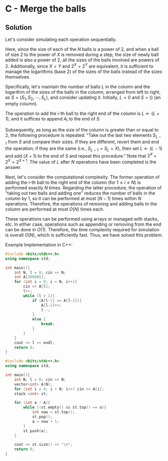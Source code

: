 # C - Merge the balls

<!-- それぞれの操作を順にシミュレーションすることを考えます。

ここで、$N$ 個のボールの大きさはすべて $2$ のべき乗であり、手順において取り除かれたボールの大きさが $2$ のべき乗であるとき、新たに付け加えられるボールの大きさも $2$ のべき乗となることから、登場するボールの大きさはすべて $2$ のべき乗です。
また、$X = Y$ と $2^X = 2^Y$ が同値であることから、ボールの大きさの代わりにボールの大きさの（$2$ を底とした）対数を管理すれば十分です。

具体的には列にあるボールの数 $L$ と 列にあるボールの大きさの対数を左から順に並べたもの $S = (S_1, S_2, \cdots, S_L)$ を管理しておき、これを更新していくことを考えます。
最初は $L = 0$, $S = ()$（空の列）です。

$i$ 個目のボールを列の一番右に付け加える操作は $L \gets (L+1)$ とし、$S$ の末尾に $A_i$ をつけ加えれば良いです。

その後の手順は、列の大きさが $2$ 以上である限り、「$S$ の末尾から $2$ つの要素  $S_{L-1}$ を取り出して大きさを比較し、異なれば元に戻して操作を終了し、等しければ（すなわち$S_{L-1} = S_L = X$ であれば ）、 $L \gets (L-1)$ として $S$ の末尾に $(X+1)$ を加えて再度この手順を行う」ことを繰り返せば良いです。ここで、$2^X+2^X=2^{X+1}$ であることに注意してください。$N$ 回の操作が終了した後の $L$ の値が答えとなります。

次に、計算量について考えます。前者の $i$ 個目（$1 \le i \le N$）のボールを列の一番右に付け加える操作はちょうど $N$ 回行われます。後者の手順について、「 $2$ つのボールを取り出して $1$ つを加える」という操作は列のボールの数を $1$ 減少させるため、 $N$ 回の操作の中で高々 $(N-1)$ 回しか行うことができません。よって、列にボールを取り出す・加えるという操作はそれぞれ高々 $O(N)$ 回しか行われません。

それぞれの操作は配列で行うこともできますし、スタック等で管理することもできます。いずれの場合も末尾に付け加えたり取り除く操作は $O(1)$ でおこなうことができます。よって、シミュレーションに必要な時間計算量は全体で $O(N)$ であり十分高速です。よって、この問題を解くことができました。

c++ による実装例: -->

<!-- Consider simulating each operation in turn.

Here, the size of all $N$ balls is a power of $2$, and when the size of the ball removed in the procedure is a power of $2$, the size of the newly added ball is also a power of $2$. Since it is a power, the size of the balls that appear are all powers of $2$.
Also, since $X = Y$ and $2^X = 2^Y$ are equivalent, it is sufficient to manage the logarithm of the ball size (base $2$) instead of the ball size. .

Specifically, we manage the number of balls in a row $L$ and the logarithm of the size of balls in a row from left to right, $S = (S_1, S_2, \cdots, S_L)$. I'm thinking of updating this.
Initially $L = 0$, $S = ()$ (empty column).

To add the $i$-th ball to the right end of the column, use $L \gets (L+1)$ and add $A_i$ to the end of $S$.

The next step is to extract $2$ elements $S_{L-1}$ from the end of $S$, compare the sizes, and return them if they are different, as long as the size of the column is greater than or equal to $2$. If they are equal (i.e. if $S_{L-1} = S_L = X$ ), $L \gets (L-1)$ returns $(X+1) to the end of $S$ Just add $ and repeat this step again. Note here that $2^X+2^X=2^{X+1}$. The answer is the value of $L$ after $N$ operations.

Next, consider the amount of calculation. The former operation of adding the $i$th ball $(1 \le i \le N)$ to the rightmost part of the column is performed exactly $N$ times. Regarding the latter procedure, the operation "take out $2$ balls and add $1$" reduces the number of balls in the row by $1$, so in $N$ operations, at most $(N-1)$ Can only be done $ times. Therefore, each operation of taking out and adding balls to a column is performed at most $O(N)$ times.

Each operation can be performed using an array or managed using a stack, etc. In either case, adding or removing from the end can be done in $O(1)$. Therefore, the total amount of time required for simulation is $O(N)$, which is sufficiently fast. Therefore, I was able to solve this problem.

Example implementation in c++: -->

## Solution

Let's consider simulating each operation sequentially.

Here, since the size of each of the $N$ balls is a power of $2$, and when a ball of size $2$ to the power of $X$ is removed during a step, the size of newly ball added is also a power of $2$, all the sizes of the balls involved are powers of $2$. Additionally, since $X = Y$ and $2^X = 2^Y$ are equivalent, it is sufficient to manage the logarithms (base $2$) of the sizes of the balls instead of the sizes themselves.

Specifically, let's maintain the number of balls $L$ in the column and the logarithm of the sizes of the balls in the column, arranged from left to right, as $S = (S_1, S_2, \cdots, S_L)$, and consider updating it.
Initially, $L = 0$ and $S = ()$ (an empty column).

The operation to add the $i$-th ball to the right end of the column is $L \gets (L+1)$, and it suffices to append $A_i$ to the end of $S$.

Subsequently, as long as the size of the column is greater than or equal to $2$, the following procedure is repeated: "Take out the last two elements $S_{L-1}$ from $S$ and compare their sizes. If they are different, revert them and end the operation; if they are the same (i.e., $S_{L-1} = S_L = X$), then set $L \gets (L-1)$ and add $(X+1)$ to the end of $S$ and repeat this procedure." Note that $2^X+2^X=2^{X+1}$. The value of $L$ after $N$ operations have been completed is the answer.

Next, let's consider the computational complexity. The former operation of adding the $i$-th ball to the right end of the column (for $1 \leq i \leq N$) is performed exactly $N$ times. Regarding the latter procedure, the operation of "taking out two balls and adding one" reduces the number of balls in the column by $1$, so it can be performed at most $(N-1)$ times within $N$ operations. Therefore, the operations of removing and adding balls to the column are performed at most $O(N)$ times each.

These operations can be performed using arrays or managed with stacks, etc. In either case, operations such as appending or removing from the end can be done in $O(1)$. Therefore, the time complexity required for simulation is overall $O(N)$, which is sufficiently fast. Thus, we have solved this problem.

Example Implementation in C++:


```cpp
#include <bits/stdc++.h>
using namespace std;

int main(){
    int N, l = 0; cin >> N;
    int A[200005];
    for (int i = 0; i < N; i++){
        cin >> A[l];
        l++;
        while (l > 1){
            if (A[l-1] == A[l-2]){
                A[l-2]++;
                l--;
            }
            else {
                break;
            }
        }
    }
    cout << l << endl;
    return 0;
}
```

```cpp
#include <bits/stdc++.h>
using namespace std;

int main(){
    int N, l = 0; cin >> N;
    vector<int> A(N); 
    for (int i = 0; i < N; i++) cin >> A[i];
    stack <int> st;

    for (int a : A){
        while (!st.empty() && st.top() == a){
            int now = st.top();
            st.pop();
            a = now + 1;
        }
        st.push(a);
    }

    cout << st.size() << "\n";
    return 0;
}
```

